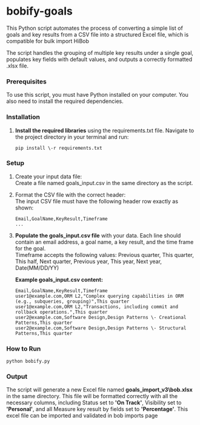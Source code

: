 # **bobify-goals**

This Python script automates the process of converting a simple list of goals and key results from a CSV file into a structured Excel file, which is compatible for bulk import HiBob

The script handles the grouping of multiple key results under a single goal, populates key fields with default values, and outputs a correctly formatted .xlsx file.

### **Prerequisites**

To use this script, you must have Python installed on your computer. You also need to install the required dependencies.

### **Installation**

1. **Install the required libraries** using the requirements.txt file. Navigate to the project directory in your terminal and run:  
   ```
   pip install \-r requirements.txt
   ```

### **Setup**

1. Create your input data file:  
   Create a file named goals\_input.csv in the same directory as the script.  
2. Format the CSV file with the correct header:  
   The input CSV file must have the following header row exactly as shown:  
   ```
   Email,GoalName,KeyResult,Timeframe
   ...
   ```

3. **Populate the goals\_input.csv file** with your data. Each line should contain an email address, a goal name, a key result, and the time frame for the goal.  
 Timeframe accepts the following values: Previous quarter, This quarter, This half, Next quarter, Previous year, This year, Next year, Date(MM/DD/YY)
 
   
   **Example goals\_input.csv content:**  
   ```
   Email,GoalName,KeyResult,Timeframe  
   user1@example.com,ORM L2,"Complex querying capabilities in ORM (e.g., subqueries, grouping)",This quarter  
   user1@example.com,ORM L2,"Transactions, including commit and rollback operations.",This quarter  
   user2@example.com,Software Design,Design Patterns \- Creational Patterns,This quarter  
   user2@example.com,Software Design,Design Patterns \- Structural Patterns,This quarter
   ```

### **How to Run**

```
python bobify.py
```

### **Output**

The script will generate a new Excel file named **goals\_import\_v3\bob.xlsx** in the same directory. This file will be formatted correctly with all the necessary columns, including Status set to **'On Track'**, Visibility set to **'Personal'**, and all Measure key result by fields set to **'Percentage'**.
This excel file can be imported and validated in bob imports page
